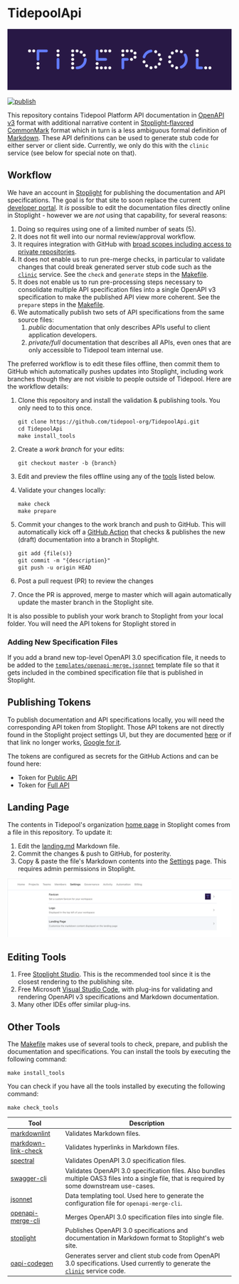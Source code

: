 # TidepoolApi

![Tidepool Logo](./assets/images/Tidepool_Logo_Dark_Large.png)

[![publish](https://github.com/tidepool-org/TidepoolApi/actions/workflows/check-and-publish.yml/badge.svg?branch=master)](https://github.com/tidepool-org/TidepoolApi/actions/workflows/check-and-publish.yml)

This repository contains Tidepool Platform API documentation in [OpenAPI v3](https://www.openapis.org/) format with additional narrative content in [Stoplight-flavored](https://meta.stoplight.io/docs/studio/docs/Documentation/03a-stoplight-flavored-markdown.md) [CommonMark](https://commonmark.org/) format which in turn is a less ambiguous formal definition of [Markdown](https://www.markdownguide.org/).
These API definitions can be used to generate stub code for either server or client side. Currently, we only do this with the `clinic` service (see below for special note on that).

## Workflow

We have an account in [Stoplight](https://tidepool.stoplight.io) for publishing the documentation and API specifications. The goal is for that site to soon replace the current [developer portal](https://developer.tidepool.org). It *is* possible to edit the documentation files directly online in Stoplight - however we are *not* using that capability, for several reasons:

1. Doing so requires using one of a limited number of seats (5).
2. It does not fit well into our normal review/approval workflow.
3. It requires integration with GitHub with [broad scopes including access to private repositories](https://support.stoplight.io/s/article/Github-OAuth-Permissions-Overview).
4. It does not enable us to run pre-merge checks, in particular to validate changes that could break generated server stub code such as the [`clinic`](https://github.com/tidepool-org/clinic) service. See the `check` and `generate` steps in the [Makefile](./Makefile).
5. It does not enable us to run pre-processing steps necessary to consolidate multiple API specification files into a single OpenAPI v3 specification to make the published API view more coherent. See the `prepare` steps in the [Makefile](./Makefile).
6. We automatically publish two sets of API specifications from the same source files:
   1. *public* documentation that only describes APIs useful to client application developers.
   2. *private/full* documentation that describes all APIs, even ones that are only accessible to Tidepool team internal use.

The preferred workflow is to edit these files offline, then commit them to GitHub which automatically pushes updates into Stoplight, including work branches though they are not visible to people outside of Tidepool. Here are the workflow details:

1. Clone this repository and install the validation & publishing tools. You only need to to this once.

    ```shell
    git clone https://github.com/tidepool-org/TidepoolApi.git
    cd TidepoolApi
    make install_tools
    ```

2. Create a *work branch* for your edits:

    ```shell
    git checkout master -b {branch}
    ```

3. Edit and preview the files offline using any of the [tools](#editing-tools) listed below.
4. Validate your changes locally:

    ```shell
    make check
    make prepare
    ```

5. Commit your changes to the work branch and push to GitHub. This will automatically kick off a [GitHub Action](.github/workflows/) that checks & publishes the new (draft) documentation into a branch in Stoplight.

    ```shell
    git add {file(s)}
    git commit -m "{description}"
    git push -u origin HEAD
    ```

6. Post a pull request (PR) to review the changes
7. Once the PR is approved, merge to master which will again automatically update the master branch in the Stoplight site.

It is also possible to publish your work branch to Stoplight from your local folder. You will need the API tokens for Stoplight stored in 

### Adding New Specification Files

If you add a brand new top-level OpenAPI 3.0 specification file, it needs to be added to the [`templates/openapi-merge.jsonnet`](./templates/openapi-merge.jsonnet) template file so that it gets included in the combined specification file that is published in Stoplight.

## Publishing Tokens

To publish documentation and API specifications locally, you will need the corresponding API token from Stoplight. Those API tokens are not directly found in the Stoplight project settings UI, but they are documented [here](https://docs.stoplight.io/docs/platform/f76c84240244f-publish-with-the-stoplight-cli) or if that link no longer works, [Google for it](https://www.google.com/search?q=Publish+with+Stoplight+CLI).

The tokens are configured as secrets for the GitHub Actions and can be found here:

* Token for [Public API](https://tidepool.stoplight.io/settings/tidepool-api/automation)
* Token for [Full API](https://tidepool.stoplight.io/settings/tidepool-full-api/automation)

## Landing Page

The contents in Tidepool's organization [home page](https://tidepool.stoplight.io/) in Stoplight comes from a file in this repository. To update it:

1. Edit the [landing.md](./landing.md) Markdown file.
2. Commit the changes & push to GitHub, for posterity.
3. Copy & paste the file's Markdown contents into the [Settings](https://tidepool.stoplight.io/admin/settings) page. This requires admin permissions in Stoplight.

![Updating Landing Page](./assets/images/updating-landing-page.png)

## Editing Tools

1. Free [Stoplight Studio](https://stoplight.io/studio/). This is the recommended tool since it is the closest rendering to the publishing site.
2. Free Microsoft [Visual Studio Code](https://code.visualstudio.com/), with plug-ins for validating and rendering OpenAPI v3 specifications and Markdown documentation.
3. Many other IDEs offer similar plug-ins.

## Other Tools

The [Makefile](./Makefile) makes use of several tools to check, prepare, and publish the documentation and specifications.
You can install the tools by executing the following command:

```shell
make install_tools
```

You can check if you have all the tools installed by executing the following command:

```shell
make check_tools
```

| Tool | Description |
|------|-------------|
| [markdownlint](https://www.npmjs.com/package/markdownlint) | Validates Markdown files. |
| [markdown-link-check](https://www.npmjs.com/package/markdown-link-check) | Validates hyperlinks in Markdown files. |
| [spectral](https://www.npmjs.com/package/@stoplight/spectral) | Validates OpenAPI 3.0 specification files. |
| [swagger-cli](https://www.npmjs.com/package/swagger-cli) | Validates OpenAPI 3.0 specification files. Also bundles multiple OAS3 files into a single file, that is required by some downstream use-cases. |
| [jsonnet](https://jsonnet.org/) | Data templating tool. Used here to generate the configuration file for `openapi-merge-cli`. |
| [openapi-merge-cli](https://www.npmjs.com/package/openapi-merge-cli) | Merges OpenAPI 3.0 specification files into single file. |
| [stoplight](https://www.npmjs.com/package/@stoplight/cli) | Publishes OpenAPI 3.0 specifications and documentation in Markdown format to Stoplight's web site. |
| [oapi-codegen](https://github.com/deepmap/oapi-codegen) | Generates server and client stub code from OpenAPI 3.0 specifications. Used currently to generate the [`clinic`](https://github.com/tidepool-org/clinic) service code. |
